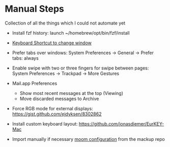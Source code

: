 # Manual Steps

Collection of all the things which I could not automate yet

* Install  fzf history: launch ~/homebrew/opt/bin/fzf/install
* [Keyboard Shortcut to change window](https://superuser.com/questions/299241/in-mac-os-what-is-the-keyboard-shortcut-to-switch-between-windows-of-the-same-a)

* Prefer tabs over windows: System Preferences -> General -> Prefer tabs: always

* Enable swipe with two or three fingers for swipe between pages: System Preferences -> Trackpad -> More Gestures

* Mail.app Preferences
  * Show most recent messages at the top (Viewing)
  * Move discarded messages to Archive

* Force RGB mode for external displays: https://gist.github.com/ejdyksen/8302862

* Install custom keyboard layout: https://github.com/jonasdiemer/EurKEY-Mac

* Import manually if necessary [moom configuration](https://manytricks.com/osticket/kb/faq.php?id=53) from the mackup repo
